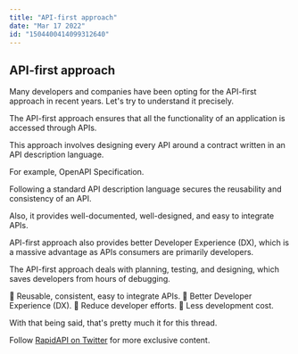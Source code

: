 ```yaml
---
title: "API-first approach"
date: "Mar 17 2022"
id: "1504400414099312640"
---
```


## API-first approach

<Tweet>

Many developers and companies have been opting for the API-first approach in recent years. Let's try to understand it precisely.

</Tweet>

<Tweet>

The API-first approach ensures that all the functionality of an application is accessed through APIs.

</Tweet>

<Tweet>

This approach involves designing every API around a contract written in an API description language.

For example, OpenAPI Specification.

</Tweet>

<Tweet>

Following a standard API description language secures the reusability and consistency of an API.

Also, it provides well-documented, well-designed, and easy to integrate APIs.

</Tweet>

<Tweet>

API-first approach also provides better Developer Experience (DX), which is a massive advantage as APIs consumers are primarily developers.

</Tweet>

<Tweet>

The API-first approach deals with planning, testing, and designing, which saves developers from hours of debugging.

</Tweet>

<Tweet>

🔹 Reusable, consistent, easy to integrate APIs.
🔹 Better Developer Experience (DX).
🔹 Reduce developer efforts.
🔹 Less development cost.

</Tweet>

<Tweet>

With that being said, that's pretty much it for this thread.

Follow [RapidAPI on Twitter](https://twitter.com/Rapid_API) for more exclusive content.

</Tweet>

